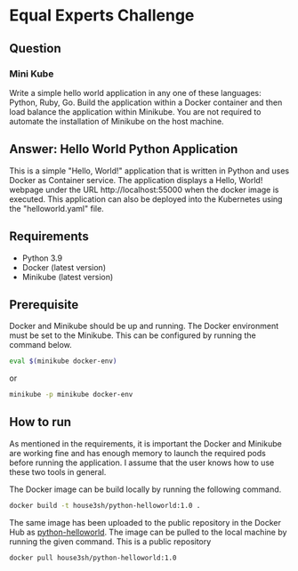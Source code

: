 # Equal Experts Challenge

## Question

### Mini Kube
Write a simple hello world application in any one of these languages: Python, Ruby, Go. Build the application within a Docker container and then load balance the application within Minikube. You are not required to automate the installation of Minikube on the host machine.

## Answer: Hello World Python Application

This is a simple "Hello, World!" application that is written in Python and uses Docker as Container service. The application displays a Hello, World! webpage under the URL http://localhost:55000 when the docker image is executed. This application can also be deployed into the Kubernetes using the "helloworld.yaml" file. 

## Requirements
- Python 3.9
- Docker (latest version)
- Minikube (latest version)

## Prerequisite
Docker and Minikube should be up and running. The Docker environment must be set to the Minikube. This can be configured by running the command below.

```sh
eval $(minikube docker-env)
```
or 
```sh
minikube -p minikube docker-env
```

## How to run

As mentioned in the requirements, it is important the Docker and Minikube are working fine and has enough memory to launch the required pods before running the application. I assume that the user knows how to use these two tools in general. 

The Docker image can be build locally by running the following command.
```sh
docker build -t house3sh/python-helloworld:1.0 .
```
The same image has been uploaded to the public repository in the Docker Hub as [python-helloworld](https://hub.docker.com/r/house3sh/python-helloworld). The image can be pulled to the local machine by running the given command. This is a public repository
```sh
docker pull house3sh/python-helloworld:1.0
```
